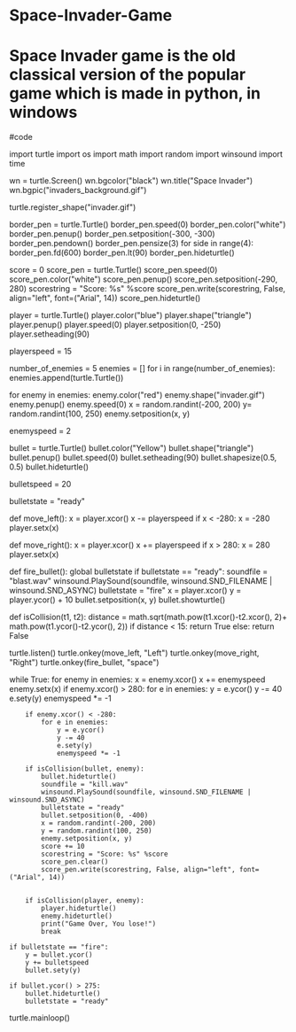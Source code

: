 # Space-Invader-Game
# Space Invader game is the old classical version of the popular game which is made in python, in windows
#code

import turtle
import os
import math
import random
import winsound
import time

wn = turtle.Screen()
wn.bgcolor("black")
wn.title("Space Invader")
wn.bgpic("invaders_background.gif")

turtle.register_shape("invader.gif")

border_pen = turtle.Turtle()
border_pen.speed(0)
border_pen.color("white")
border_pen.penup()
border_pen.setposition(-300, -300)
border_pen.pendown()
border_pen.pensize(3)
for side in range(4):
    border_pen.fd(600)
    border_pen.lt(90)
border_pen.hideturtle()

score = 0
score_pen = turtle.Turtle()
score_pen.speed(0)
score_pen.color("white")
score_pen.penup()
score_pen.setposition(-290, 280)
scorestring = "Score: %s" %score
score_pen.write(scorestring, False, align="left", font=("Arial", 14))
score_pen.hideturtle()

player = turtle.Turtle()
player.color("blue")
player.shape("triangle")
player.penup()
player.speed(0)
player.setposition(0, -250)
player.setheading(90)

playerspeed = 15

number_of_enemies = 5
enemies = []
for i in range(number_of_enemies):
    enemies.append(turtle.Turtle())

for enemy in enemies:
    enemy.color("red")
    enemy.shape("invader.gif")
    enemy.penup()
    enemy.speed(0)
    x = random.randint(-200, 200)
    y= random.randint(100, 250)
    enemy.setposition(x, y)

enemyspeed = 2

bullet = turtle.Turtle()
bullet.color("Yellow")
bullet.shape("triangle")
bullet.penup()
bullet.speed(0)
bullet.setheading(90)
bullet.shapesize(0.5, 0.5)
bullet.hideturtle()

bulletspeed = 20

bulletstate = "ready"


def move_left():
    x = player.xcor()
    x -= playerspeed
    if x < -280:
        x = -280
    player.setx(x)

def move_right():
    x = player.xcor()
    x += playerspeed
    if x > 280:
        x = 280
    player.setx(x)

def fire_bullet():
    global bulletstate
    if bulletstate == "ready":
        soundfile = "blast.wav"
        winsound.PlaySound(soundfile, winsound.SND_FILENAME | winsound.SND_ASYNC)
        bulletstate = "fire"
        x = player.xcor()
        y = player.ycor() + 10
        bullet.setposition(x, y)
        bullet.showturtle()

def isCollision(t1, t2):
    distance = math.sqrt(math.pow(t1.xcor()-t2.xcor(), 2)+ math.pow(t1.ycor()-t2.ycor(), 2))
    if distance < 15:
        return True
    else:
        return False

turtle.listen()
turtle.onkey(move_left, "Left")
turtle.onkey(move_right, "Right")
turtle.onkey(fire_bullet, "space")

while True:
    for enemy in enemies:
        x = enemy.xcor()
        x += enemyspeed
        enemy.setx(x)
        if enemy.xcor() > 280:
            for e in enemies:
                y = e.ycor()
                y -= 40
                e.sety(y)
                enemyspeed *= -1

        if enemy.xcor() < -280:
            for e in enemies:
                y = e.ycor()
                y -= 40
                e.sety(y)
                enemyspeed *= -1

        if isCollision(bullet, enemy):
            bullet.hideturtle()
            soundfile = "kill.wav"
            winsound.PlaySound(soundfile, winsound.SND_FILENAME | winsound.SND_ASYNC)
            bulletstate = "ready"
            bullet.setposition(0, -400)
            x = random.randint(-200, 200)
            y = random.randint(100, 250)
            enemy.setposition(x, y)
            score += 10
            scorestring = "Score: %s" %score
            score_pen.clear()
            score_pen.write(scorestring, False, align="left", font=("Arial", 14))


        if isCollision(player, enemy):
            player.hideturtle()
            enemy.hideturtle()
            print("Game Over, You lose!")
            break

    if bulletstate == "fire":
        y = bullet.ycor()
        y += bulletspeed
        bullet.sety(y)

    if bullet.ycor() > 275:
        bullet.hideturtle()
        bulletstate = "ready"


turtle.mainloop()
